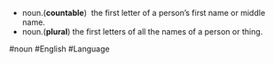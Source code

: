 - noun.(**countable**)
	 the first letter of a person’s first name or middle name.
- noun.(**plural**)
	the first letters of all the names of a person or thing.

#noun #English #Language 